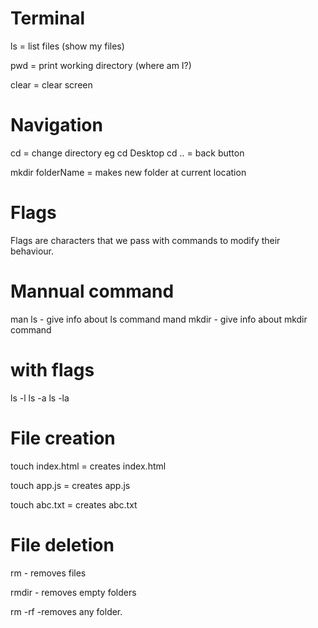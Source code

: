 # Terminal
ls = list files
(show my files)

pwd = print working directory
(where am I?)

clear = clear screen

# Navigation

cd = change directory
eg cd Desktop
cd .. = back button

mkdir folderName = makes new folder at current location

# Flags
Flags are characters that we pass with commands to modify their behaviour.

# Mannual command

man ls - give info about ls command 
mand mkdir - give info about mkdir command

# with flags 

ls -l
ls -a
ls -la

# File creation

touch index.html = creates index.html

touch app.js = creates app.js

touch abc.txt = creates abc.txt

# File deletion

rm - removes files

rmdir - removes empty folders

rm -rf -removes any folder.
